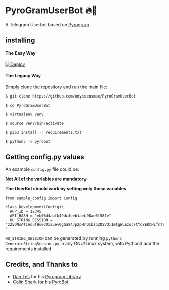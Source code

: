 # PyroGramUserBot 🔥🤖

A Telegram Userbot based on [Pyrogram](https://github.com/pyrogram/pyrogram)

## installing

#### The Easy Way

[![Deploy](https://www.herokucdn.com/deploy/button.svg)](https://heroku.com/deploy)

#### The Legacy Way
Simply clone the repository and run the main file:

```bash
$ git clone https://github.com/odysseusmax/PyroGramUserBot

$ cd PyroGramUserBot

$ virtualenv venv

$ source venv/bin/activate

$ pip3 install -r requirements.txt

$ python3 -m pyrobot
```


## Getting config.py values

An example `config.py` file could be:

**Not All of the variables are mandatory**

__The UserBot should work by setting only these variables__

```python3
from sample_config import Config

class Development(Config):
  APP_ID = 12345
  API_HASH = "eb06d4abfb49dc3eeb1aeb98ae0f581e"
  HU_STRING_SESSION = "z25ONsATiAoufHuw3OxZuev0gGa84Jp2pHnDIbzp2DSVOi1mtgWLEzucFCYqYEKbHcfnt9qu9zhxIJkYZ6r8fr2ff3kQIoYbVFmIww6O7r9TiTirj_gMS2eOBRG1QlNuH5ZvInOjcXqe5OFeI7tutH8bHHNSvpA3BuCP6u_YAnGDcynwD7ajSx0iIeY4GcZMysK09PwOpJJdBkEH6xBaOSwHJg_SQLInftfajMJ8F2jzbMQ8NW4rfGKs8rZ9IeVowu2mXjUueeixXXTRmYg18Wjk7wbRL6WejLfB_gwA14MDsFMR5b1bFB9LYpN3iHSDCh2LLLJGkGfX6Y6j1SXB9nMDYRPsaaD
"
```

`HU_STRING_SESSION` can be generated by running `python3 GenerateStringSession.py` in any GNU/Linux system, with Python3 and the requirements installed.


## Credits, and Thanks to

* [Dan Tès](https://telegram.dog/haskell) for his [Pyrogram Library](https://github.com/pyrogram/pyrogram)
* [Colin Shark](https://telegram.dog/ColinShark) for his [PyroBot](https://git.colinshark.de/PyroBot/PyroBot)
